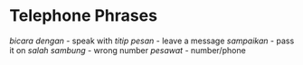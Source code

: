 # Telephone Phrases
*bicara dengan* - speak with
*titip pesan* - leave a message
*sampaikan* - pass it on
*salah sambung* - wrong number
*pesawat*  - number/phone